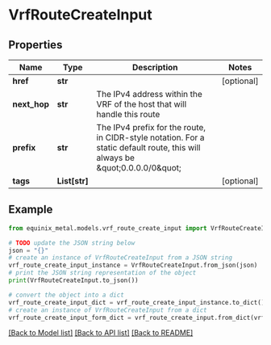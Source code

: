 # VrfRouteCreateInput


## Properties

Name | Type | Description | Notes
------------ | ------------- | ------------- | -------------
**href** | **str** |  | [optional] 
**next_hop** | **str** | The IPv4 address within the VRF of the host that will handle this route | 
**prefix** | **str** | The IPv4 prefix for the route, in CIDR-style notation. For a static default route, this will always be \&quot;0.0.0.0/0\&quot; | 
**tags** | **List[str]** |  | [optional] 

## Example

```python
from equinix_metal.models.vrf_route_create_input import VrfRouteCreateInput

# TODO update the JSON string below
json = "{}"
# create an instance of VrfRouteCreateInput from a JSON string
vrf_route_create_input_instance = VrfRouteCreateInput.from_json(json)
# print the JSON string representation of the object
print(VrfRouteCreateInput.to_json())

# convert the object into a dict
vrf_route_create_input_dict = vrf_route_create_input_instance.to_dict()
# create an instance of VrfRouteCreateInput from a dict
vrf_route_create_input_form_dict = vrf_route_create_input.from_dict(vrf_route_create_input_dict)
```
[[Back to Model list]](../README.md#documentation-for-models) [[Back to API list]](../README.md#documentation-for-api-endpoints) [[Back to README]](../README.md)


